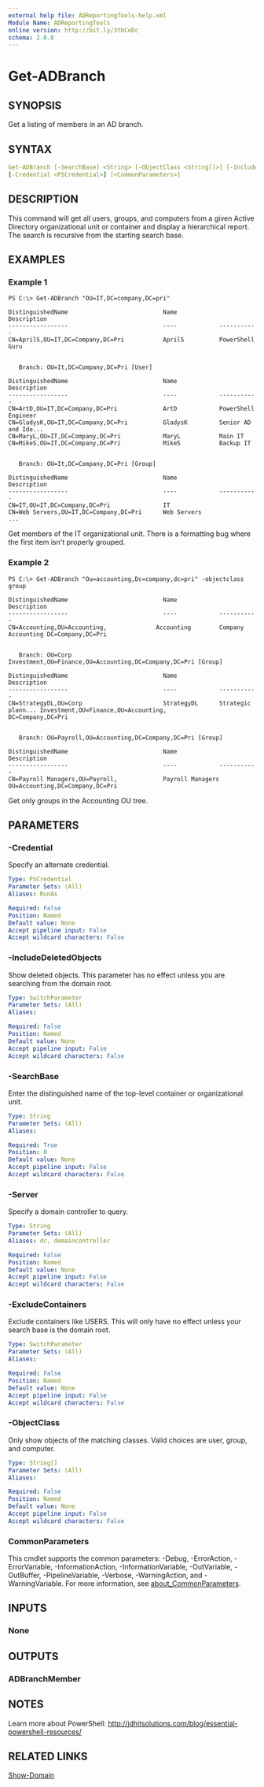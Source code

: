 ```yaml
---
external help file: ADReportingTools-help.xml
Module Name: ADReportingTools
online version: http://bit.ly/3tbCeDc
schema: 2.0.0
---
```


# Get-ADBranch

## SYNOPSIS

Get a listing of members in an AD branch.

## SYNTAX

```yaml
Get-ADBranch [-SearchBase] <String> [-ObjectClass <String[]>] [-IncludeDeletedObjects] [-ExcludeContainers] [-Server <String>]
[-Credential <PSCredential>] [<CommonParameters>]
```

## DESCRIPTION

This command will get all users, groups, and computers from a given Active Directory organizational unit or container and display a hierarchical report. The search is recursive from the starting search base.

## EXAMPLES

### Example 1

```dos
PS C:\> Get-ADBranch "OU=IT,DC=company,DC=pri"

DistinguishedName                           Name            Description
-----------------                           ----            -----------
CN=AprilS,OU=IT,DC=Company,DC=Pri           AprilS          PowerShell Guru


   Branch: OU=It,DC=Company,DC=Pri [User]

DistinguishedName                           Name            Description
-----------------                           ----            -----------
CN=ArtD,OU=IT,DC=Company,DC=Pri             ArtD            PowerShell Engineer
CN=GladysK,OU=IT,DC=Company,DC=Pri          GladysK         Senior AD and Ide...
CN=MaryL,OU=IT,DC=Company,DC=Pri            MaryL           Main IT
CN=MikeS,OU=IT,DC=Company,DC=Pri            MikeS           Backup IT


   Branch: OU=It,DC=Company,DC=Pri [Group]

DistinguishedName                           Name            Description
-----------------                           ----            -----------
CN=IT,OU=IT,DC=Company,DC=Pri               IT
CN=Web Servers,OU=IT,DC=Company,DC=Pri      Web Servers
...
```

Get members of the IT organizational unit. There is a formatting bug where the first item isn't properly grouped.

### Example 2

```dos
PS C:\> Get-ADBranch "Ou=accounting,Dc=company,dc=pri" -objectclass group

DistinguishedName                           Name            Description
-----------------                           ----            -----------
CN=Accounting,OU=Accounting,              Accounting        Company Accounting DC=Company,DC=Pri


   Branch: OU=Corp Investment,OU=Finance,OU=Accounting,DC=Company,DC=Pri [Group]

DistinguishedName                           Name            Description
-----------------                           ----            -----------
CN=StrategyDL,OU=Corp                       StrategyDL      Strategic plann... Investment,OU=Finance,OU=Accounting,
DC=Company,DC=Pri


   Branch: OU=Payroll,OU=Accounting,DC=Company,DC=Pri [Group]

DistinguishedName                           Name            Description
-----------------                           ----            -----------
CN=Payroll Managers,OU=Payroll,             Payroll Managers
OU=Accounting,DC=Company,DC=Pri
```

Get only groups in the Accounting OU tree.

## PARAMETERS

### -Credential

Specify an alternate credential.

```yaml
Type: PSCredential
Parameter Sets: (All)
Aliases: RunAs

Required: False
Position: Named
Default value: None
Accept pipeline input: False
Accept wildcard characters: False
```

### -IncludeDeletedObjects

Show deleted objects. This parameter has no effect unless you are searching from the domain root.

```yaml
Type: SwitchParameter
Parameter Sets: (All)
Aliases:

Required: False
Position: Named
Default value: None
Accept pipeline input: False
Accept wildcard characters: False
```

### -SearchBase

Enter the distinguished name of the top-level container or organizational unit.

```yaml
Type: String
Parameter Sets: (All)
Aliases:

Required: True
Position: 0
Default value: None
Accept pipeline input: False
Accept wildcard characters: False
```

### -Server

Specify a domain controller to query.

```yaml
Type: String
Parameter Sets: (All)
Aliases: dc, domaincontroller

Required: False
Position: Named
Default value: None
Accept pipeline input: False
Accept wildcard characters: False
```

### -ExcludeContainers

Exclude containers like USERS. This will only have no effect unless your search base is the domain root.

```yaml
Type: SwitchParameter
Parameter Sets: (All)
Aliases:

Required: False
Position: Named
Default value: None
Accept pipeline input: False
Accept wildcard characters: False
```

### -ObjectClass

Only show objects of the matching classes. Valid choices are user, group, and computer.

```yaml
Type: String[]
Parameter Sets: (All)
Aliases:

Required: False
Position: Named
Default value: None
Accept pipeline input: False
Accept wildcard characters: False
```

### CommonParameters

This cmdlet supports the common parameters: -Debug, -ErrorAction, -ErrorVariable, -InformationAction, -InformationVariable, -OutVariable, -OutBuffer, -PipelineVariable, -Verbose, -WarningAction, and -WarningVariable. For more information, see [about_CommonParameters](http://go.microsoft.com/fwlink/?LinkID=113216).

## INPUTS

### None

## OUTPUTS

### ADBranchMember

## NOTES

Learn more about PowerShell:
http://jdhitsolutions.com/blog/essential-powershell-resources/

## RELATED LINKS

[Show-Domain](Show-Domain.md)
